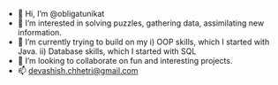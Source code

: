 - 👋 Hi, I’m @obligatunikat
- 👀 I’m interested in solving puzzles, gathering data, assimilating new information. 
- 🌱 I’m currently trying to build on my i) OOP skills, which I started with Java. ii) Database skills, which I started with SQL
- 💞️ I’m looking to collaborate on fun and interesting projects. 
- 📫 devashish.chhetri@gmail.com
